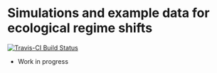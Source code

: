 # Simulations and example data for ecological regime shifts

[![Travis-CI Build Status](https://travis-ci.org/cboettig/regimeshifts.png?branch=master)](https://travis-ci.org/cboettig/regimeshifts)

- Work in progress

